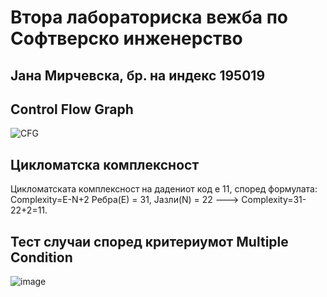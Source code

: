 # Втора лабораториска вежба по Софтверско инженерство
## Јана Мирчевска, бр. на индекс 195019
## Control Flow Graph
![CFG](https://github.com/JanaMirchevska/SI_2023_lab2_195019/assets/100296696/2e952a3f-f120-42e5-b42e-34a246c2cd48)
## Цикломатска комплексност
Цикломатската комплексност на дадениот код е 11, според формулата: Complexity=E-N+2 
Ребра(Е) = 31, Јазли(N) = 22 ---> Complexity=31-22+2=11.
## Тест случаи според критериумот Multiple Condition
![image](https://github.com/JanaMirchevska/SI_2023_lab2_195019/assets/100296696/cfd6b08f-26b2-4434-ae64-4339532ac03f)

